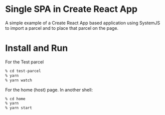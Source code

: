 Single SPA in Create React App
==============================

A simple example of a Create React App based application using SystemJS to import a parcel and to place that parcel on the page.

# Install and Run

For the Test parcel

```sh
% cd test-parcel
% yarn
% yarn watch
```

For the home (host) page. In another shell:

```sh
% cd home
% yarn
% yarn start
```
